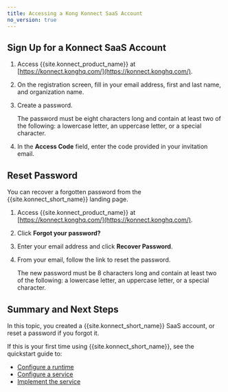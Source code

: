 ```yaml
---
title: Accessing a Kong Konnect SaaS Account
no_version: true
---
```


## Sign Up for a Konnect SaaS Account

1. Access {{site.konnect_product_name}} at
[https://konnect.konghq.com/](https://konnect.konghq.com/).

2. On the registration screen, fill in your email address, first and last name,
and organization name.

3. Create a password.

    The password must be eight characters long and contain at least two of the
    following: a lowercase letter, an uppercase letter, or a special
    character.

4. In the **Access Code** field, enter the code provided in your invitation
    email.

## Reset Password

You can recover a forgotten password from the {{site.konnect_short_name}}
landing page.

1. Access {{site.konnect_product_name}} at
[https://konnect.konghq.com/](https://konnect.konghq.com/).

2. Click **Forgot your password?**

3. Enter your email address and click **Recover Password**.

4. From your email, follow the link to reset the password.

    The new password must be 8 characters long and contain at least two of the
    following: a lowercase letter, an uppercase letter, or a special
    character.

## Summary and Next Steps

In this topic, you created a {{site.konnect_short_name}} SaaS account, or
reset a password if you forgot it.

If this is your first time using {{site.konnect_short_name}}, see the
quickstart guide to:
* [Configure a runtime](/konnect/getting-started/configure-runtime)
* [Configure a service](/konnect/getting-started/configure-service)
* [Implement the service](/konnect/getting-started/implement-service)
